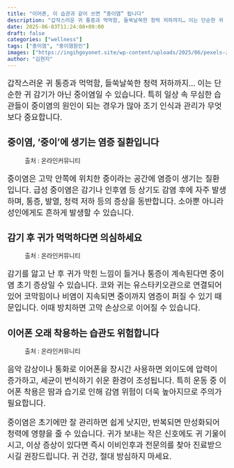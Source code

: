```yaml
---
title: "이어폰, 이 습관과 같이 쓰면 “중이염” 됩니다"
description: "갑작스러운 귀 통증과 먹먹함, 들쑥날쑥한 청력 저하까지… 이는 단순한 귀 감기가 아닌 중이염일 수 있습니다. 특히 일상 속 무심한 습관들이 중이염의 원인이 되는 경우가 많아 조기 인식과 관리가 무엇보다 중요합니다."
date: 2025-06-03T11:24:08+09:00
draft: false
categories: ["wellness"]
tags: ["중이염", "중이염원인"]
images: ["https://ingihgoyonet.site/wp-content/uploads/2025/06/pexels-zion-10104400-819x1024.jpg", "https://ingihgoyonet.site/wp-content/uploads/2025/06/pexels-olly-3807629-1024x685.jpg", "https://ingihgoyonet.site/wp-content/uploads/2025/06/pexels-olly-846741-1024x683.jpg"]
author: "김현지"
---
```


<p style="font-size:18px">갑작스러운 귀 통증과 먹먹함, 들쑥날쑥한 청력 저하까지… 이는 단순한 귀 감기가 아닌 중이염일 수 있습니다. 특히 일상 속 무심한 습관들이 중이염의 원인이 되는 경우가 많아 조기 인식과 관리가 무엇보다 중요합니다.</p> <h2 >중이염, ‘중이’에 생기는 염증 질환입니다</h2> <figure ><img src="https://ingihgoyonet.site/wp-content/uploads/2025/06/pexels-zion-10104400-819x1024.jpg" alt="" style="aspect-ratio:16/9;object-fit:cover"/><figcaption >출처 : 온라인커뮤니티</figcaption></figure> <p style="font-size:18px">중이염은 고막 안쪽에 위치한 중이라는 공간에 염증이 생기는 질환입니다. 급성 중이염은 감기나 인후염 등 상기도 감염 후에 자주 발생하며, 통증, 발열, 청력 저하 등의 증상을 동반합니다. 소아뿐 아니라 성인에게도 흔하게 발생할 수 있습니다.</p> <h2 >감기 후 귀가 먹먹하다면 의심하세요</h2> <figure ><img src="https://ingihgoyonet.site/wp-content/uploads/2025/06/pexels-olly-3807629-1024x685.jpg" alt="" style="aspect-ratio:16/9;object-fit:cover"/><figcaption >출처 : 온라인커뮤니티</figcaption></figure> <p style="font-size:18px">감기를 앓고 난 후 귀가 막힌 느낌이 들거나 통증이 계속된다면 중이염 초기 증상일 수 있습니다. 코와 귀는 유스타키오관으로 연결되어 있어 코막힘이나 비염이 지속되면 중이까지 염증이 퍼질 수 있기 때문입니다. 이때 방치하면 고막 손상으로 이어질 수 있습니다.</p> <h2 >이어폰 오래 착용하는 습관도 위험합니다</h2> <figure ><img src="https://ingihgoyonet.site/wp-content/uploads/2025/06/pexels-olly-846741-1024x683.jpg" alt="" style="aspect-ratio:16/9;object-fit:cover"/><figcaption >출처 : 온라인커뮤니티</figcaption></figure> <p style="font-size:18px">음악 감상이나 통화로 이어폰을 장시간 사용하면 외이도에 압력이 증가하고, 세균이 번식하기 쉬운 환경이 조성됩니다. 특히 운동 중 이어폰 착용은 땀과 습기로 인해 감염 위험이 더욱 높아지므로 주의가 필요합니다.</p> <p style="font-size:18px">중이염은 초기에만 잘 관리하면 쉽게 낫지만, 반복되면 만성화되어 청력에 영향을 줄 수 있습니다. 귀가 보내는 작은 신호에도 귀 기울이시고, 이상 증상이 있다면 즉시 이비인후과 전문의를 찾아 진료받으시길 권장드립니다. 귀 건강, 절대 방심하지 마세요.</p>